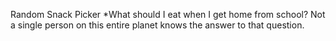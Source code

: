 Random Snack Picker
*What should I eat when I get home from school? Not a single person on this entire planet knows the answer to that question. 
